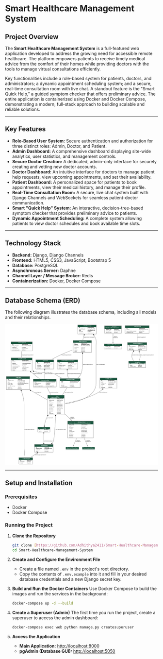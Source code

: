 # Smart Healthcare Management System

## Project Overview

The **Smart Healthcare Management System** is a full-featured web application developed to address the growing need for accessible remote healthcare. The platform empowers patients to receive timely medical advice from the comfort of their homes while providing doctors with the tools to manage virtual consultations efficiently.

Key functionalities include a role-based system for patients, doctors, and administrators; a dynamic appointment scheduling system; and a secure, real-time consultation room with live chat. A standout feature is the "Smart Quick Help," a guided symptom checker that offers preliminary advice. The entire application is containerized using Docker and Docker Compose, demonstrating a modern, full-stack approach to building scalable and reliable solutions.

---

## Key Features

- **Role-Based User System:** Secure authentication and authorization for three distinct roles: Admin, Doctor, and Patient.
- **Admin Dashboard:** A comprehensive dashboard displaying site-wide analytics, user statistics, and management controls.
- **Secure Doctor Creation:** A dedicated, admin-only interface for securely creating and vetting new doctor accounts.
- **Doctor Dashboard:** An intuitive interface for doctors to manage patient help requests, view upcoming appointments, and set their availability.
- **Patient Dashboard:** A personalized space for patients to book appointments, view their medical history, and manage their profile.
- **Real-Time Consultation Room:** A secure, live chat system built with Django Channels and WebSockets for seamless patient-doctor communication.
- **Smart "Quick Help" System:** An interactive, decision-tree-based symptom checker that provides preliminary advice to patients.
- **Dynamic Appointment Scheduling:** A complete system allowing patients to view doctor schedules and book available time slots.

---

## Technology Stack

- **Backend:** Django, Django Channels
- **Frontend:** HTML5, CSS3, JavaScript, Bootstrap 5
- **Database:** PostgreSQL
- **Asynchronous Server:** Daphne
- **Channel Layer / Message Broker:** Redis
- **Containerization:** Docker, Docker Compose

---

## Database Schema (ERD)

The following diagram illustrates the database schema, including all models and their relationships.

![Entity-Relationship Diagram](./er_diagram.png)

---

## Setup and Installation

### Prerequisites

- Docker
- Docker Compose

### Running the Project

1.  **Clone the Repository**
    ```bash
    git clone [https://github.com/Adhithya2411/Smart-Healthcare-Management-System.git](https://github.com/Adhithya2411/Smart-Healthcare-Management-System.git)
    cd Smart-Healthcare-Management-System
    ```

2.  **Create and Configure the Environment File**
    -   Create a file named `.env` in the project's root directory.
    -   Copy the contents of `.env.example` into it and fill in your desired database credentials and a new Django secret key.

3.  **Build and Run the Docker Containers**
    Use Docker Compose to build the images and run the services in the background:
    ```bash
    docker-compose up -d --build
    ```

4.  **Create a Superuser (Admin)**
    The first time you run the project, create a superuser to access the admin dashboard:
    ```bash
    docker-compose exec web python manage.py createsuperuser
    ```

5.  **Access the Application**
    -   **Main Application:** [http://localhost:8000](http://localhost:8000)
    -   **pgAdmin (Database GUI):** [http://localhost:5050](http://localhost:5050)